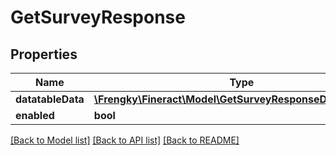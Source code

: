 # GetSurveyResponse

## Properties
Name | Type | Description | Notes
------------ | ------------- | ------------- | -------------
**datatableData** | [**\Frengky\Fineract\Model\GetSurveyResponseDatatableData**](GetSurveyResponseDatatableData.md) |  | [optional] 
**enabled** | **bool** |  | [optional] 

[[Back to Model list]](../../README.md#documentation-for-models) [[Back to API list]](../../README.md#documentation-for-api-endpoints) [[Back to README]](../../README.md)


